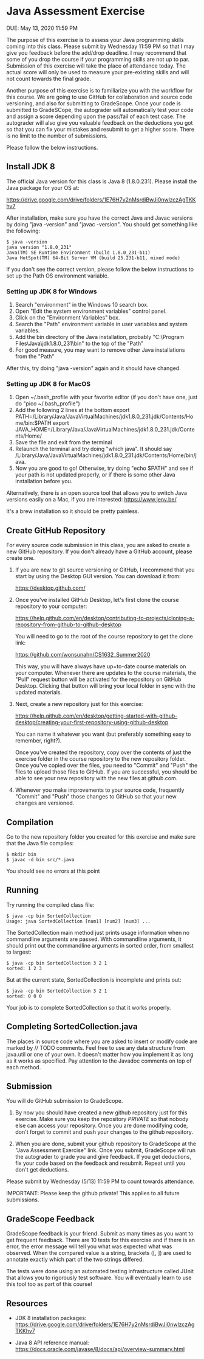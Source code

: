 # Java Assessment Exercise

DUE: May 13, 2020 11:59 PM

The purpose of this exercise is to assess your Java programming skills coming
into this class.  Please submit by Wednesday 11:59 PM so that I may give you
feedback before the add/drop deadline.  I may recommend that some of you drop
the course if your programming skills are not up to par.  Submission of this
exercise will take the place of attendance today.  The actual score will only
be used to measure your pre-existing skills and will not count towards the
final grade.

Another purpose of this exercise is to familiarize you with the workflow for
this course.  We are going to use GitHub for collaboration and source code
versioning, and also for submitting to GradeScope.  Once your code is submitted
to GradeSCope, the autograder will automatically test your code and assign a
score depending upon the pass/fail of each test case.  The autograder will also
give you valuable feedback on the deductions you got so that you can fix your
mistakes and resubmit to get a higher score.  There is no limit to the number
of submissions.

Please follow the below instructions.

## Install JDK 8

The official Java version for this class is Java 8 (1.8.0.231).  Please install the Java package for your OS at: 

https://drive.google.com/drive/folders/1E76H7y2nMsrdiBwJi0nwlzczAgTKKhv7

After installation, make sure you have the correct Java and Javac versions by doing "java
-version" and "javac -version".  You should get something like the following:

```
$ java -version
java version "1.8.0_231"
Java(TM) SE Runtime Environment (build 1.8.0_231-b11)
Java HotSpot(TM) 64-Bit Server VM (build 25.231-b11, mixed mode)
```

If you don't see the correct version, please follow the below instructions to
set up the Path OS environment variable.

### Setting up JDK 8 for Windows

1. Search "environment" in the Windows 10 search box.
2. Open "Edit the system environment variables" control panel.
3. Click on the "Environment Variables" box.
4. Search the "Path" environment variable in user variables and system variables.
5. Add the bin directory of the Java installation, probably "C:\Program Files\Java\jdk1.8.0_231\bin" to the top of the "Path"
6. For good measure, you may want to remove other Java installations from the "Path"

After this, try doing "java -version" again and it should have changed.

### Setting up JDK 8 for MacOS

1. Open ~/.bash_profile with your favorite editor (if you don't have one, just do "pico ~/.bash_profile")
2. Add the following 2 lines at the bottom
export PATH=/Library/Java/JavaVirtualMachines/jdk1.8.0_231.jdk/Contents/Home/bin:$PATH
export JAVA_HOME=/Library/Java/JavaVirtualMachines/jdk1.8.0_231.jdk/Contents/Home/
3. Save the file and exit from the terminal
4. Relaunch the terminal and try doing "which java".  It should say /Library/Java/JavaVirtualMachines/jdk1.8.0_231.jdk/Contents/Home/bin/java.
5. Now you are good to go!  Otherwise, try doing "echo $PATH" and see if your path is not updated properly, or if there is some other Java installation before you.

Alternatively, there is an open source tool that allows you to switch Java versions easily on a Mac, if you are interested:
https://www.jenv.be/

It's a brew installation so it should be pretty painless.

## Create GitHub Repository

For every source code submission in this class, you are asked to create a new
GitHub repository.  If you don't already have a GitHub account, please create
one.  

1. If you are new to git source versioning or GitHub, I recommend that you
start by using the Desktop GUI version.  You can download it from:

    https://desktop.github.com/

2. Once you've installed GitHub Desktop, let's first clone the course repository to your computer:

    https://help.github.com/en/desktop/contributing-to-projects/cloning-a-repository-from-github-to-github-desktop

    You will need to go to the root of the course repository to get the clone link:

    https://github.com/wonsunahn/CS1632_Summer2020

    This way, you will have always have up=to-date course materials on your
computer.  Whenever there are updates to the course materials, the "Pull"
request button will be activated for the repository on GitHub Desktop.  Clicking
that button will bring your local folder in sync with the updated materials.

3. Next, create a new repository just for this exercise:

    https://help.github.com/en/desktop/getting-started-with-github-desktop/creating-your-first-repository-using-github-desktop

    You can name it whatever you want (but preferably something easy to remember, right?).

    Once you've created the repository, copy over the contents of just the exercise
folder in the course repository to the new repository folder.  Once you've
copied over the files, you need to "Commit" and "Push" the files to upload
those files to GitHub.  If you are successful, you should be able to see your
new repository with the new files at github.com.

4. Whenever you make improvements to your source code, frequently "Commit" and
   "Push" those changes to GitHub so that your new changes are versioned.

## Compilation

Go to the new repository folder you created for this exercise and make sure that the Java file compiles:

```
$ mkdir bin
$ javac -d bin src/*.java 

```

You should see no errors at this point

## Running

Try running the compiled class file:

```
$ java -cp bin SortedCollection
Usage: java SortedCollection [num1] [num2] [num3] ...
```

The SortedCollection main method just prints usage information when no
commandline arguments are passed.  With commandline arguments, it should print
out the commandline arguments in sorted order, from smallest to largest:

```
$ java -cp bin SortedCollection 3 2 1
sorted: 1 2 3
```

But at the current state, SortedCollection is incomplete and prints out:

```
$ java -cp bin SortedCollection 3 2 1
sorted: 0 0 0
```

Your job is to complete SortedCollection so that it works properly.

## Completing SortedCollection.java

The places in source code where you are asked to insert or modify code are
marked by // TODO comments.  Feel free to use any data structure from java.util
or one of your own.  It doesn't matter how you implement it as long as it works
as specified.  Pay attention to the Javadoc comments on top of each method.

## Submission

You will do GitHub submission to GradeScope.

1. By now you should have created a new github repository just for this
   exercise.  Make sure you keep the repository *PRIVATE* so that nobody else
can access your repository.  Once you are done modifying code, don't forget to
commit and push your changes to the github repository.

2. When you are done, submit your github repository to GradeScope at the "Java
   Assessment Exercise" link.  Once you submit, GradeScope will run the
autograder to grade you and give feedback.  If you get deductions, fix your
code based on the feedback and resubmit.  Repeat until you don't get
deductions.

Please submit by Wednesday (5/13) 11:59 PM to count towards attendance.

IMPORTANT: Please keep the github private!  This applies to all future submissions.

## GradeScope Feedback

GradeScope feedback is your friend.  Submit as many times as you want to get
frequent feedback.  There are 10 tests for this exercise and if there is an
error, the error message will tell you what was expected what was observed.
When the compared value is a string, brackets ([, ]) are used to annotate
exactly which part of the two strings differed.

The tests were done using an automated testing infrastructure called JUnit that
allows you to rigorously test software.  You will eventually learn to use this
tool too as part of this course!

## Resources

* JDK 8 installation packages:  
https://drive.google.com/drive/folders/1E76H7y2nMsrdiBwJi0nwlzczAgTKKhv7

* Java 8 API reference manual:
https://docs.oracle.com/javase/8/docs/api/overview-summary.html
